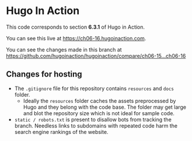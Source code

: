 Hugo In Action
===============

This code corresponds to section **6.3.1** of Hugo in Action.

You can see this live at https://ch06-16.hugoinaction.com.

You can see the changes made in this branch at https://github.com/hugoinaction/hugoinaction/compare/ch06-15...ch06-16

Changes for hosting
--------------------

* The `.gitignore` file for this repository contains `resources` and `docs` folder.
  * Ideally the `resources` folder caches the assets preprocessed by Hugo and they belong with the code base. The folder may get large and blot the repository size which is not ideal for sample code.
* `static / robots.txt` is present to disallow bots from tracking the branch. Needless links to subdomains with repeated code harm the search engine rankings of the website.

